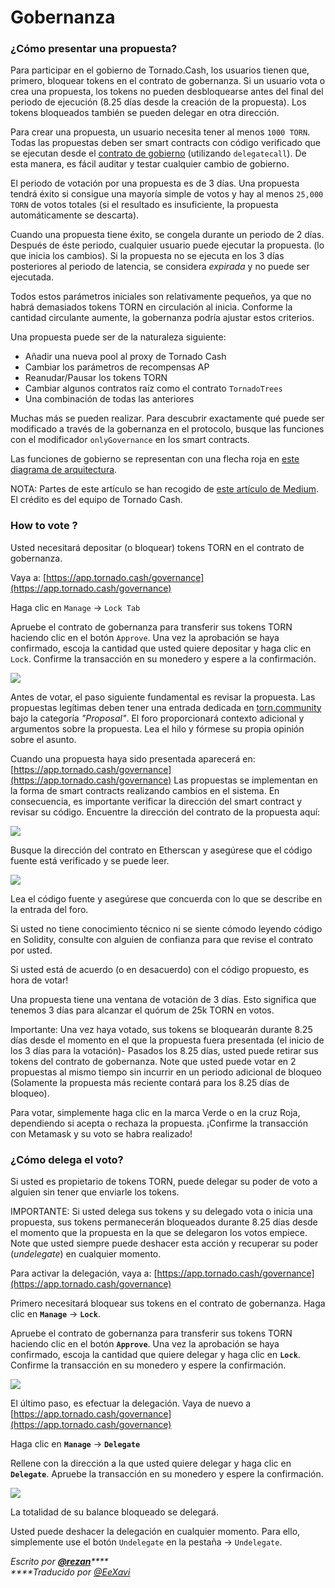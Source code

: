 # Gobernanza

### ¿Cómo presentar una propuesta?

Para participar en el gobierno de Tornado.Cash, los usuarios tienen que, primero, bloquear tokens en el contrato de gobernanza. Si un usuario vota o crea una propuesta, los tokens no pueden desbloquearse antes del final del periodo de ejecución (8.25 días desde la creación de la propuesta). Los tokens bloqueados también se pueden delegar en otra dirección.

Para crear una propuesta, un usuario necesita tener al menos `1000 TORN`. Todas las propuestas deben ser smart contracts con código verificado que se ejecutan desde el [contrato de gobierno](https://etherscan.io/address/0x5efda50f22d34F262c29268506C5Fa42cB56A1Ce) (utilizando `delegatecall`). De esta manera, es fácil auditar y testar cualquier cambio de gobierno.

El periodo de votación por una propuesta es de 3 días. Una propuesta tendrá éxito si consigue una mayoría simple de votos y hay al menos `25,000 TORN` de votos totales (si el resultado es insuficiente, la propuesta automáticamente se descarta).

Cuando una propuesta tiene éxito, se congela durante un periodo de 2 días. Después de éste periodo, cualquier usuario puede ejecutar la propuesta. (lo que inicia los cambios). Si la propuesta no se ejecuta en los 3 días posteriores al periodo de latencia, se considera _expirada_ y no puede ser ejecutada.

Todos estos parámetros iniciales son relativamente pequeños, ya que no habrá demasiados tokens TORN en circulación al inicia. Conforme la cantidad circulante aumente, la gobernanza podría ajustar estos criterios.

Una propuesta puede ser de la naturaleza siguiente:

* Añadir una nueva pool al proxy de Tornado Cash
* Cambiar los parámetros de recompensas AP
* Reanudar/Pausar los tokens TORN
* Cambiar algunos contratos raíz como el contrato `TornadoTrees`&#x20;
* Una combinación de todas las anteriores

Muchas más se pueden realizar. Para descubrir exactamente qué puede ser modificado a través de la gobernanza en el protocolo, busque las funciones con el modificador `onlyGovernance` en los smart contracts.

Las funciones de gobierno se representan con una flecha roja en [este diagrama de arquitectura](https://viewer.diagrams.net/?highlight=0000ff\&edit=\_blank\&layers=1\&nav=1\&title=tornado-cash-contract-overview.drawio#Uhttps%3A%2F%2Fraw.githubusercontent.com%2FRezan-vm%2Ftornado-cash-edu%2Fmain%2Ftornado-cash-contract-overview.drawio).

NOTA: Partes de este artículo se han recogido de [este artículo de Medium](https://tornado-cash.medium.com/tornado-cash-governance-proposal-a55c5c7d0703). El crédito es del equipo de Tornado Cash.

### How to vote ?

Usted necesitará depositar (o bloquear) tokens TORN en el contrato de gobernanza.

Vaya a: [https://app.tornado.cash/governance](https://app.tornado.cash/governance)

Haga clic en `Manage` -> `Lock Tab`

Apruebe el contrato de gobernanza para transferir sus tokens TORN haciendo clic en el botón `Approve`. Una vez la aprobación se haya confirmado, escoja la cantidad que usted quiere depositar y haga clic en `Lock`. Confirme la transacción en su monedero y espere a la confirmación.

![](.gitbook/assets/c05e5a1813edad280544b627b24002dc8d5adcf2.png)

Antes de votar, el paso siguiente fundamental es revisar la propuesta. Las propuestas legítimas deben tener una entrada dedicada en [torn.community](https://torn.community) bajo la categoría _"Proposal"_. El foro proporcionará contexto adicional y argumentos sobre la propuesta. Lea el hilo y fórmese su propia opinión sobre el asunto.

Cuando una propuesta haya sido presentada aparecerá en: [https://app.tornado.cash/governance](https://app.tornado.cash/governance) Las propuestas se implementan en la forma de smart contracts realizando cambios en el sistema. En consecuencia, es importante verificar la dirección del smart contract y revisar su código. Encuentre la dirección del contrato de la propuesta aquí:

![](.gitbook/assets/181d612b6c57964bab59c8e5b766f5247211083d.png)

Busque la dirección del contrato en Etherscan y asegúrese que el código fuente está verificado y se puede leer.

![](.gitbook/assets/d2d37d169a94f09156e76fa522b7974cb7c9ac3f.png)

Lea el código fuente y asegúrese que concuerda con lo que se describe en la entrada del foro.

Si usted no tiene conocimiento técnico ni se siente cómodo leyendo código en Solidity, consulte con alguien de confianza para que revise el contrato por usted.

Si usted está de acuerdo (o en desacuerdo) con el código propuesto, es hora de votar!

Una propuesta tiene una ventana de votación de 3 días. Esto significa que tenemos 3 días para alcanzar el quórum de 25k TORN en votos.

Importante: Una vez haya votado, sus tokens se bloquearán durante 8.25 días desde el momento en el que la propuesta fuera presentada (el inicio de los 3 días para la votación)- Pasados los 8.25 días, usted puede retirar sus tokens del contrato de gobernanza. Note que usted puede votar en 2 propuestas al mismo tiempo sin incurrir en un periodo adicional de bloqueo (Solamente la propuesta más reciente contará para los 8.25 días de bloqueo).

Para votar, simplemente haga clic en la marca Verde o en la cruz Roja, dependiendo si acepta o rechaza la propuesta. ¡Confirme la transacción con Metamask y su voto se habra realizado!

### ¿Cómo delega el voto?

Si usted es propietario de tokens TORN, puede delegar su poder de voto a alguien sin tener que enviarle los tokens.

IMPORTANTE: Si usted delega sus tokens y su delegado vota o inicia una propuesta, sus tokens permanecerán bloqueados durante 8.25 días desde el momento que la propuesta en la que se delegaron los votos empiece. Note que usted siempre puede deshacer esta acción y recuperar su poder (_undelegate_) en cualquier momento.

Para activar la delegación, vaya a: [https://app.tornado.cash/governance](https://app.tornado.cash/governance)

Primero necesitará bloquear sus tokens en el contrato de gobernanza. Haga clic en **`Manage`** -> **`Lock`**.

Apruebe el contrato de gobernanza para transferir sus tokens TORN haciendo clic en el botón **`Approve`**. Una vez la aprobación se haya confirmado, escoja la cantidad que quiere delegar y haga clic en **`Lock`**. Confirme la transacción en su monedero y espere la confirmación.

![](<.gitbook/assets/c05e5a1813edad280544b627b24002dc8d5adcf2 (1).png>)

El último paso, es efectuar la delegación. Vaya de nuevo a [https://app.tornado.cash/governance](https://app.tornado.cash/governance)

Haga clic en **`Manage`** -> **`Delegate`**

Rellene con la dirección a la que usted quiere delegar y haga clic en **`Delegate`**. Apruebe la transacción en su monedero y espere la confirmación.

![](.gitbook/assets/43c05d176d7f75a336af7a865565c9b23786b98c.png)

La totalidad de su balance bloqueado se delegará.

Usted puede deshacer la delegación en cualquier momento. Para ello, simplemente use el botón `Undelegate` en la pestaña -> `Undelegate`.

_Escrito por_ [_**@rezan**_](https://torn.community/u/Rezan/summary)_****_\
_****Traducido por_ [_@EeXavi_](https://twitter.com/EeXavi?s=09)
